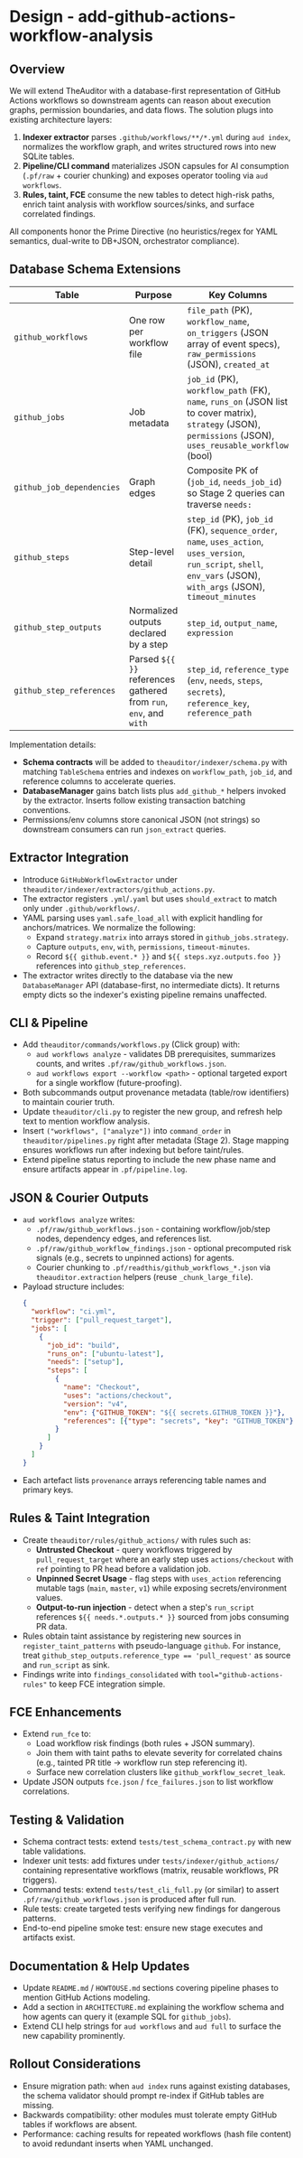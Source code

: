 
# Design - add-github-actions-workflow-analysis

## Overview
We will extend TheAuditor with a database-first representation of GitHub Actions workflows so downstream agents can reason about execution graphs, permission boundaries, and data flows. The solution plugs into existing architecture layers:

1. **Indexer extractor** parses `.github/workflows/**/*.yml` during `aud index`, normalizes the workflow graph, and writes structured rows into new SQLite tables.
2. **Pipeline/CLI command** materializes JSON capsules for AI consumption (`.pf/raw` + courier chunking) and exposes operator tooling via `aud workflows`.
3. **Rules, taint, FCE** consume the new tables to detect high-risk paths, enrich taint analysis with workflow sources/sinks, and surface correlated findings.

All components honor the Prime Directive (no heuristics/regex for YAML semantics, dual-write to DB+JSON, orchestrator compliance).

## Database Schema Extensions

| Table | Purpose | Key Columns |
|-------|---------|-------------|
| `github_workflows` | One row per workflow file | `file_path` (PK), `workflow_name`, `on_triggers` (JSON array of event specs), `raw_permissions` (JSON), `created_at` |
| `github_jobs` | Job metadata | `job_id` (PK), `workflow_path` (FK), `name`, `runs_on` (JSON list to cover matrix), `strategy` (JSON), `permissions` (JSON), `uses_reusable_workflow` (bool) |
| `github_job_dependencies` | Graph edges | Composite PK of (`job_id`, `needs_job_id`) so Stage 2 queries can traverse `needs:` |
| `github_steps` | Step-level detail | `step_id` (PK), `job_id` (FK), `sequence_order`, `name`, `uses_action`, `uses_version`, `run_script`, `shell`, `env_vars` (JSON), `with_args` (JSON), `timeout_minutes` |
| `github_step_outputs` | Normalized outputs declared by a step | `step_id`, `output_name`, `expression` |
| `github_step_references` | Parsed `${{ }}` references gathered from `run`, `env`, and `with` | `step_id`, `reference_type` (`env`, `needs`, `steps`, `secrets`), `reference_key`, `reference_path` |

Implementation details:
- **Schema contracts** will be added to `theauditor/indexer/schema.py` with matching `TableSchema` entries and indexes on `workflow_path`, `job_id`, and reference columns to accelerate queries.
- **DatabaseManager** gains batch lists plus `add_github_*` helpers invoked by the extractor. Inserts follow existing transaction batching conventions.
- Permissions/env columns store canonical JSON (not strings) so downstream consumers can run `json_extract` queries.

## Extractor Integration
- Introduce `GitHubWorkflowExtractor` under `theauditor/indexer/extractors/github_actions.py`.
- The extractor registers `.yml`/`.yaml` but uses `should_extract` to match only under `.github/workflows/`.
- YAML parsing uses `yaml.safe_load_all` with explicit handling for anchors/matrices. We normalize the following:
  - Expand `strategy.matrix` into arrays stored in `github_jobs.strategy`.
  - Capture `outputs`, `env`, `with`, `permissions`, `timeout-minutes`.
  - Record `${{ github.event.* }}` and `${{ steps.xyz.outputs.foo }}` references into `github_step_references`.
- The extractor writes directly to the database via the new `DatabaseManager` API (database-first, no intermediate dicts). It returns empty dicts so the indexer's existing pipeline remains unaffected.

## CLI & Pipeline
- Add `theauditor/commands/workflows.py` (Click group) with:
  - `aud workflows analyze` - validates DB prerequisites, summarizes counts, and writes `.pf/raw/github_workflows.json`.
  - `aud workflows export --workflow <path>` - optional targeted export for a single workflow (future-proofing).
- Both subcommands output provenance metadata (table/row identifiers) to maintain courier truth.
- Update `theauditor/cli.py` to register the new group, and refresh help text to mention workflow analysis.
- Insert `("workflows", ["analyze"])` into `command_order` in `theauditor/pipelines.py` right after metadata (Stage 2). Stage mapping ensures workflows run after indexing but before taint/rules.
- Extend pipeline status reporting to include the new phase name and ensure artifacts appear in `.pf/pipeline.log`.

## JSON & Courier Outputs
- `aud workflows analyze` writes:
  - `.pf/raw/github_workflows.json` - containing workflow/job/step nodes, dependency edges, and references list.
  - `.pf/raw/github_workflow_findings.json` - optional precomputed risk signals (e.g., secrets to unpinned actions) for agents.
  - Courier chunking to `.pf/readthis/github_workflows_*.json` via `theauditor.extraction` helpers (reuse `_chunk_large_file`).
- Payload structure includes:
  ```json
  {
    "workflow": "ci.yml",
    "trigger": ["pull_request_target"],
    "jobs": [
      {
        "job_id": "build",
        "runs_on": ["ubuntu-latest"],
        "needs": ["setup"],
        "steps": [
          {
            "name": "Checkout",
            "uses": "actions/checkout",
            "version": "v4",
            "env": {"GITHUB_TOKEN": "${{ secrets.GITHUB_TOKEN }}"},
            "references": [{"type": "secrets", "key": "GITHUB_TOKEN"}]
          }
        ]
      }
    ]
  }
  ```
- Each artefact lists `provenance` arrays referencing table names and primary keys.

## Rules & Taint Integration
- Create `theauditor/rules/github_actions/` with rules such as:
  - **Untrusted Checkout** - query workflows triggered by `pull_request_target` where an early step uses `actions/checkout` with `ref` pointing to PR head before a validation job.
  - **Unpinned Secret Usage** - flag steps with `uses_action` referencing mutable tags (`main`, `master`, `v1`) while exposing secrets/environment values.
  - **Output-to-run injection** - detect when a step's `run_script` references `${{ needs.*.outputs.* }}` sourced from jobs consuming PR data.
- Rules obtain taint assistance by registering new sources in `register_taint_patterns` with pseudo-language `github`. For instance, treat `github_step_outputs.reference_type == 'pull_request'` as source and `run_script` as sink.
- Findings write into `findings_consolidated` with `tool="github-actions-rules"` to keep FCE integration simple.

## FCE Enhancements
- Extend `run_fce` to:
  - Load workflow risk findings (both rules + JSON summary).
  - Join them with taint paths to elevate severity for correlated chains (e.g., tainted PR title -> workflow run step referencing it).
  - Surface new correlation clusters like `github_workflow_secret_leak`.
- Update JSON outputs `fce.json` / `fce_failures.json` to list workflow correlations.

## Testing & Validation
- Schema contract tests: extend `tests/test_schema_contract.py` with new table validations.
- Indexer unit tests: add fixtures under `tests/indexer/github_actions/` containing representative workflows (matrix, reusable workflows, PR triggers).
- Command tests: extend `tests/test_cli_full.py` (or similar) to assert `.pf/raw/github_workflows.json` is produced after full run.
- Rule tests: create targeted tests verifying new findings for dangerous patterns.
- End-to-end pipeline smoke test: ensure new stage executes and artifacts exist.

## Documentation & Help Updates
- Update `README.md` / `HOWTOUSE.md` sections covering pipeline phases to mention GitHub Actions modeling.
- Add a section in `ARCHITECTURE.md` explaining the workflow schema and how agents can query it (example SQL for `github_jobs`).
- Extend CLI help strings for `aud workflows` and `aud full` to surface the new capability prominently.

## Rollout Considerations
- Ensure migration path: when `aud index` runs against existing databases, the schema validator should prompt re-index if GitHub tables are missing.
- Backwards compatibility: other modules must tolerate empty GitHub tables if workflows are absent.
- Performance: caching results for repeated workflows (hash file content) to avoid redundant inserts when YAML unchanged.
